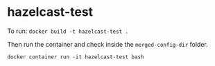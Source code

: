# hazelcast-test

To run:
`docker build -t hazelcast-test .`

Then run the container and check inside the `merged-config-dir` folder.

`docker container run -it hazelcast-test bash`
